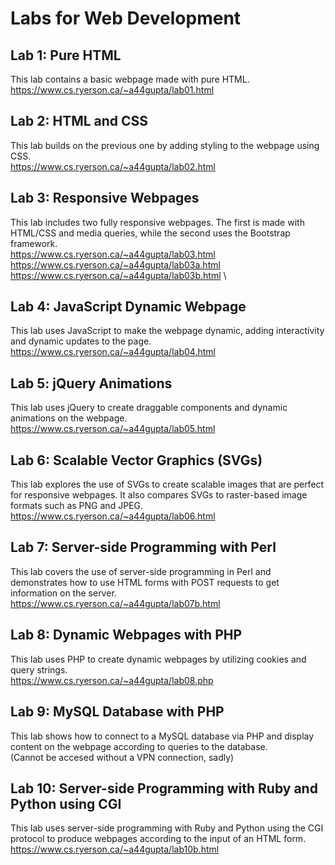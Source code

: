 # Labs for Web Development

## Lab 1: Pure HTML
This lab contains a basic webpage made with pure HTML.\
https://www.cs.ryerson.ca/~a44gupta/lab01.html

## Lab 2: HTML and CSS
This lab builds on the previous one by adding styling to the webpage using CSS.\
https://www.cs.ryerson.ca/~a44gupta/lab02.html

## Lab 3: Responsive Webpages
This lab includes two fully responsive webpages. The first is made with HTML/CSS and media queries, while the second uses the Bootstrap framework.\
https://www.cs.ryerson.ca/~a44gupta/lab03.html \
https://www.cs.ryerson.ca/~a44gupta/lab03a.html \
https://www.cs.ryerson.ca/~a44gupta/lab03b.html \

## Lab 4: JavaScript Dynamic Webpage
This lab uses JavaScript to make the webpage dynamic, adding interactivity and dynamic updates to the page. \
https://www.cs.ryerson.ca/~a44gupta/lab04.html

## Lab 5: jQuery Animations
This lab uses jQuery to create draggable components and dynamic animations on the webpage. \
https://www.cs.ryerson.ca/~a44gupta/lab05.html

## Lab 6: Scalable Vector Graphics (SVGs)
This lab explores the use of SVGs to create scalable images that are perfect for responsive webpages. It also compares SVGs to raster-based image formats such as PNG and JPEG. \
https://www.cs.ryerson.ca/~a44gupta/lab06.html

## Lab 7: Server-side Programming with Perl
This lab covers the use of server-side programming in Perl and demonstrates how to use HTML forms with POST requests to get information on the server. \
https://www.cs.ryerson.ca/~a44gupta/lab07b.html

## Lab 8: Dynamic Webpages with PHP
This lab uses PHP to create dynamic webpages by utilizing cookies and query strings. \
https://www.cs.ryerson.ca/~a44gupta/lab08.php

## Lab 9: MySQL Database with PHP
This lab shows how to connect to a MySQL database via PHP and display content on the webpage according to queries to the database. \
(Cannot be accesed without a VPN connection, sadly)

## Lab 10: Server-side Programming with Ruby and Python using CGI
This lab uses server-side programming with Ruby and Python using the CGI protocol to produce webpages according to the input of an HTML form. \
https://www.cs.ryerson.ca/~a44gupta/lab10b.html
